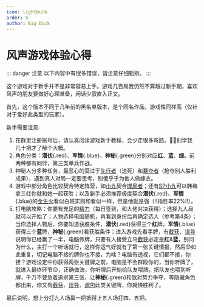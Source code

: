 ```yaml
---
icon: lightbulb
order: 5
author: Big Dick
---
```


# 风声游戏体验心得

::: danger 注意
以下内容中有很多错误，请注意仔细甄别。
:::

这个游戏对于新手并不是非常容易上手。游戏几百局我仍然不算越过新手期，喜欢风声的朋友要做好心理准备，闲话少叙直入正文。

首先，这个版本不同于几年前的黑名单版本，是个同名作品，游戏性同样高（仅针对于爱好此类型的玩家）。

新手需要注意:
1. 在群里注册账号后，请认真阅读游戏新手教程，会少走很多弯路。🤦‍♂️别学我几十把才了解个大概。
2. 角色分类：**潜伏**{.red}、**军情**{.blue}、**神秘**{.green}分别对应**红**、**蓝**、**绿**。前两种都有同伴，第三类单兵作战。
3. 神秘人分多种任务，最恶心的莫过于[先行者](../card/secret_task.md)（送死）和[簒夺者](../card/secret_task.md)（抢夺别人胜利成果），遇到真人对局一定要思考，别傻乎乎为他人做嫁衣。
4. 游戏中部分角色比较契合特定阵营，如[小九](../skills/base.md#x-小九-报童)契合[搅局者](../card/secret_task.md)；还有[SP小九](../skills/extend2.md#x-小九-sp-情报站长)可以韩梅拿三红你就和她一起获胜；以及新手必须推荐极度契合**潜伏**{.red}、**军情**{.blue}的[金生火](../skills/base.md#j-金生火-军机处处长)看似白班实则和看似一样，但是他就是强（!!指胜率22%!!）。
5. 打电脑攻略：你要有充足的[精力](../welcome/score_and_season.md#精力系统)（每日签到，和大佬对决获得）；选择九人局就可以开始了；人物选择电脑随机，再看到身份后再确定选人（参考第4条）；当你选择人物后，你要知道获胜条件，**潜伏**{.red}获得三个**红**牌，**军情**{.blue}获得三个**蓝**牌，**神秘**{.green}看获胜条件；进入游戏先看手牌，有[截获](../card/card.md)、[误导](../card/card.md)说明你已经赢了一半，电脑传牌，只要有人接受立马[截获](../card/card.md)必定是**红**&**蓝**，别问为什么，主打一个听话就行，这样你运气好就有了第一张关键情报，然后😊如此重复，切记电脑不接的牌你也不接，为啥？电脑有透视，它们都不接，你接？游戏设定中你获得两张关键牌之前，电脑是不会群殴你的，当你听牌了，就进入最终环节😊，正确做法，你听牌后开始给队友喂牌，把队友也喂到听牌，千万不要急着追求第三张，让**神秘**{.green}和敌对势力争夺，等隐藏角色都出来，你又有[截获](../card/card.md)、[误导](../card/card.md)、[调包](../card/card.md)此类关键牌，你就快胜利了。

最后说明，想上分打九人场赢一把抵得上五人场打四、五把。
